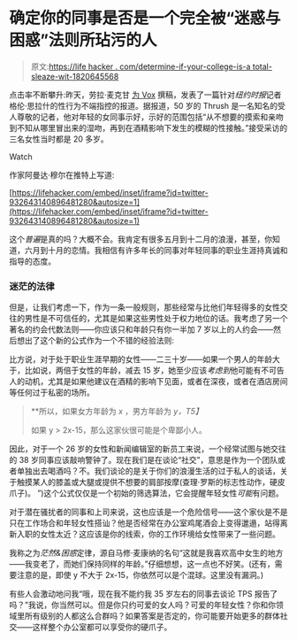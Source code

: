 # 确定你的同事是否是一个完全被“迷惑与困惑”法则所玷污的人

> 原文:[https://life hacker . com/determine-if-your-college-is-a total-sleaze-wit-1820645568](https://lifehacker.com/determine-if-your-colleague-is-being-a-total-sleaze-wit-1820645568)

点击率不断攀升:昨天，劳拉·麦克甘 [为 Vox](https://www.vox.com/policy-and-politics/2017/11/20/16678094/glenn-thrush-new-york-times) 撰稿，发表了一篇针对*纽约时报*记者格伦·思拉什的性行为不端指控的报道。据报道，50 岁的 Thrush 是一名知名的受人尊敬的记者，他对年轻的女同事示好，示好的范围包括“从不想要的摸索和亲吻到不知从哪里冒出来的湿吻，再到在酒精影响下发生的模糊的性接触。”接受采访的三名女性当时都是 20 多岁。

Watch

作家阿曼达·穆尔在推特上写道:

 [https://lifehacker.com/embed/inset/iframe?id=twitter-932643140896481280&autosize=1](https://lifehacker.com/embed/inset/iframe?id=twitter-932643140896481280&autosize=1) 

这个*普遍*是真的吗？大概不会。我肯定有很多五月到十二月的浪漫，甚至，你知道，六月到十月的恋情。我相信有许多年长的同事对年轻同事的职业生涯持真诚和指导的态度。

### 迷茫的法律

但是，让我们考虑一下，作为一条一般规则，那些经常与比他们年轻得多的女性交往的男性是不可信任的，尤其是如果这些男性处于权力地位的话。我考虑了另一个著名的约会代数法则——你应该只和年龄只有你一半加 7 岁以上的人约会——然后想出了这个新的公式作为一个不错的经验法则:

比方说，对于处于职业生涯早期的女性——二三十岁——如果一个男人的年龄大于，比如说，两倍于女性的年龄，减去 15 岁，她至少应该*考虑到*他可能有不可告人的动机，尤其是如果他建议在酒精的影响下见面，或者在深夜，或者在酒店房间等任何过于私密的场所。

> **所以，如果女方年龄为 *x* ，男方年龄为 *y，*T5】**
> 
> 如果 y > 2x-15，那么这家伙很可能是个卑鄙小人。

因此，对于一个 26 岁的女性和新闻编辑室的新员工来说，一个经常试图与她交往的 38 岁同事应该敲响警钟了。现在我们是在谈论“社交”，意思是作为一个团队或者单独出去喝酒吗？不。我们谈论的是关于你们的浪漫生活的过于私人的谈话，关于触摸某人的膝盖或大腿或提供不想要的肩部按摩(查理·罗斯的标志性动作，硬皮爪子)。 ”)这个公式仅仅是一个初始的筛选算法，它会提醒年轻女性*可能*有问题。

对于潜在骚扰者的同事和上司来说，这也应该是一个危险信号——这个家伙是不是只在工作场合和年轻女性搭讪？他是否经常在办公室鸡尾酒会上变得邋遢，站得离新入职的女性太近？这应该是你的线索，你的工作环境给女性带来了一些问题。

我称之为*茫然&困惑*定律，源自马修·麦康纳的名句“这就是我喜欢高中女生的地方——我变老了，而她们保持同样的年龄。”仔细想想，这一点也不好笑。(还有，需要注意的是，即使 y 不大于 2x-15，你依然可以是个混球。这里没有漏洞。)

有些人会激动地问我“哦，现在我不能约我 35 岁左右的同事去谈论 TPS 报告了吗？”我说，你当然可以。但是你只约可爱的女人吗？可爱的年轻女性？你和你领域里所有级别的人都这么合群吗？如果答案是否定的，你可能要开始更多的群体社交——这样整个办公室都可以享受你的硬爪子。